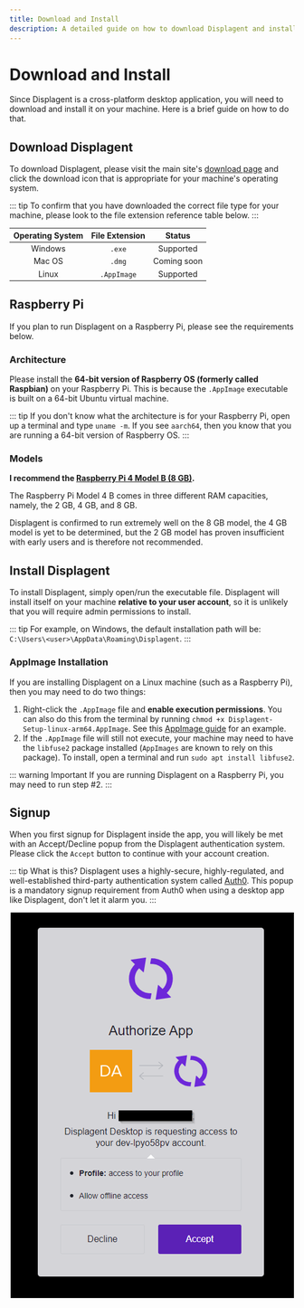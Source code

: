 ```yaml
---
title: Download and Install
description: A detailed guide on how to download Displagent and install it on your respective operating system.
---
```


# Download and Install

Since Displagent is a cross-platform desktop application, you will need to download and install it on your machine. Here is a brief guide on how to do that.

## Download Displagent

To download Displagent, please visit the main site's [download page](https://www.displagent.io/download) and click the download icon that is appropriate for your machine's operating system.

::: tip
To confirm that you have downloaded the correct file type for your machine, please look to the file extension reference table below.
:::

| Operating System | File Extension | Status |
| :---: | :---: | :---: |
| Windows | `.exe` | Supported |
| Mac OS | `.dmg` | Coming soon |
| Linux | `.AppImage` | Supported |

## Raspberry Pi

If you plan to run Displagent on a Raspberry Pi, please see the requirements below.

### Architecture

Please install the **64-bit version of Raspberry OS (formerly called Raspbian)** on your Raspberry Pi. This is because the `.AppImage` executable is built on a 64-bit Ubuntu virtual machine.

::: tip
If you don't know what the architecture is for your Raspberry Pi, open up a terminal and type `uname -m`. If you see `aarch64`, then you know that you are running a 64-bit version of Raspberry OS.
:::

### Models

**I recommend the [Raspberry Pi 4 Model B (8 GB)](https://www.raspberrypi.com/products/raspberry-pi-4-model-b/).**  

The Raspberry Pi Model 4 B comes in three different RAM capacities, namely, the 2 GB, 4 GB, and 8 GB.

Displagent is confirmed to run extremely well on the 8 GB model, the 4 GB model is yet to be determined, but the 2 GB model has proven insufficient with early users and is therefore not recommended.

## Install Displagent

To install Displagent, simply open/run the executable file. Displagent will install itself on your machine **relative to your user account**, so it is unlikely that you will require admin permissions to install.

::: tip
For example, on Windows, the default installation path will be: `C:\Users\<user>\AppData\Roaming\Displagent`.
:::

### AppImage Installation

If you are installing Displagent on a Linux machine (such as a Raspberry Pi), then you may need to do two things:

1. Right-click the `.AppImage` file and **enable execution permissions**. You can also do this from the terminal by running `chmod +x Displagent-Setup-linux-arm64.AppImage`. See this [AppImage guide](https://docs.appimage.org/introduction/quickstart.html) for an example.
2. If the `.AppImage` file will still not execute, your machine may need to have the `libfuse2` package installed (`AppImages` are known to rely on this package). To install, open a terminal and run `sudo apt install libfuse2`.

::: warning Important
If you are running Displagent on a Raspberry Pi, you may need to run step #2.
:::

## Signup

When you first signup for Displagent inside the app, you will likely be met with an Accept/Decline popup from the Displagent authentication system. Please click the `Accept` button to continue with your account creation.

::: tip What is this?
Displagent uses a highly-secure, highly-regulated, and well-established third-party authentication system called [Auth0](https://www.auth0.com). This popup is a mandatory signup requirement from Auth0 when using a desktop app like Displagent, don't let it alarm you.
:::

<p align="center">
    <img src="./auth0-signup-popup.png" />
</p>